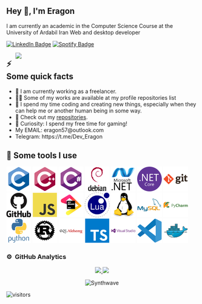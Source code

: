 <h2>Hey 👋, I'm Eragon</a></h2>
<p>I am currently an academic in the Computer Science Course at the University of Ardabil Iran            
    Web and desktop developer</p>
<p>
    <a href="https://www.linkedin.com/in/%D9%85%D8%AD%D9%85%D8%AF%D8%B1%D8%B6%D8%A7-%D9%86%D8%AC%D9%81%DB%8C-358647217/" target="_blank" rel="noreferrer"><img src="https://img.shields.io/badge/LinkedIn-0077B5?style=for-the-badge&logo=linkedin&logoColor=white" alt="LinkedIn Badge"></a>
    <a href="https://open.spotify.com/user/_ERAGON_" target="_blank" rel="noreferrer"><img src="https://img.shields.io/badge/Spotify-1ED760?&style=for-the-badge&logo=spotify&logoColor=black" alt="Spotify Badge"></a>
</p>

<img align="right" src="https://media.giphy.com/media/9gISqB3tncMmY/giphy.gif" width="480" />
<h2>⚡️ Some quick facts</h2>
<ul>
    <li>🔭 I am currently working as a freelancer.</li>
    <li>👨‍💻 Some of my works are available at my profile repositories list</li>
    <li>💬 I spend my time coding and creating new things, especially when they can help me or another human being in some way.</li>
    <li>📙 Check out my <a href="https://github.com/ERAGON007?tab=repositories">repositories</a>.</li>
    <li>🎉 Curiosity: I spend my free time for gaming!</li>
    <li>My EMAIL: eragon57@outlook.com</li>
    <li>Telegram: https://t.me/Dev_Eragon</li>
</ul>
<h2>🚀 Some tools I use</h2>
<p align="left">
    <img src="https://github.com/devicons/devicon/blob/master/icons/c/c-original.svg" alt="react" width="65" height="65" />
    <img src="https://github.com/devicons/devicon/blob/master/icons/cplusplus/cplusplus-original.svg" alt="angular-js" width="65" height="65" />
    <img src="https://github.com/devicons/devicon/blob/master/icons/csharp/csharp-original.svg" alt="bootstrap" width="65" height="65" />
    <img src="https://github.com/devicons/devicon/blob/master/icons/debian/debian-original-wordmark.svg" alt="html5" width="65" height="65" />
    <img src="https://github.com/devicons/devicon/blob/master/icons/dot-net/dot-net-original-wordmark.svg" alt="css3" width="65" height="65" />
    <img src="https://github.com/devicons/devicon/blob/master/icons/dotnetcore/dotnetcore-original.svg" alt="php" width="65" height="65" />
    <img src="https://github.com/devicons/devicon/blob/master/icons/git/git-original-wordmark.svg" alt="javascript" width="65" height="65" />
    <img src="https://github.com/devicons/devicon/blob/master/icons/github/github-original-wordmark.svg" alt="typescript" width="65" height="65" />
    <img src="https://github.com/devicons/devicon/blob/master/icons/javascript/javascript-original.svg" alt="mysql" width="65" height="65" />
    <img src="https://github.com/devicons/devicon/blob/master/icons/jetbrains/jetbrains-original.svg" alt="nodejs" width="65" height="65" />
    <img src="https://github.com/devicons/devicon/blob/master/icons/lua/lua-original-wordmark.svg" alt="python" width="65" height="65" />
    <img src="https://github.com/devicons/devicon/blob/master/icons/linux/linux-original.svg" alt="python" width="65" height="65" />
    <img src="https://github.com/devicons/devicon/blob/master/icons/mysql/mysql-original-wordmark.svg" alt="python" width="65" height="65" />
    <img src="https://github.com/devicons/devicon/blob/master/icons/pycharm/pycharm-original-wordmark.svg" alt="python" width="65" height="65" />
    <img src="https://github.com/devicons/devicon/blob/master/icons/python/python-original-wordmark.svg" alt="python" width="65" height="65" />
    <img src="https://github.com/devicons/devicon/blob/master/icons/rust/rust-plain.svg" alt="python" width="65" height="65" />
    <img src="https://github.com/devicons/devicon/blob/master/icons/sqlalchemy/sqlalchemy-original-wordmark.svg" alt="python" width="65" height="65" />
    <img src="https://github.com/devicons/devicon/blob/master/icons/typescript/typescript-original.svg" alt="python" width="65" height="65" />
    <img src="https://github.com/devicons/devicon/blob/master/icons/visualstudio/visualstudio-plain-wordmark.svg" alt="python" width="65" height="65" />
    <img src="https://github.com/devicons/devicon/blob/master/icons/vscode/vscode-original.svg" alt="python" width="65" height="65" />
    <img src="https://github.com/devicons/devicon/blob/master/icons/docker/docker-original.svg" alt="python" width="65" height="65" />
</p>

### ⚙️ &nbsp;GitHub Analytics
<p align="center">
<a href="https://github.com/AVS1508">
    <img height="180em" src="https://github-readme-stats.vercel.app/api?username=ERAGON007&include_all_commits=true&count_private=true&show_icons=true&include_all_commits=true&count_private=true&bg_color=30,e96443,904e95&title_color=fff&text_color=fff"/>
    <img height="180em" src="https://github-readme-stats.vercel.app/api/top-langs/?username=ERAGON007&layout=compact"/>
</a>
</p>
<p align="center"><img src="https://thumbs.gfycat.com/GoodnaturedFondGaur-size_restricted.gif" alt="Synthwave" height="300" width="500"></p>

![visitors](https://visitor-badge.glitch.me/badge?page_id=ERAGON007.ERAGON007)
